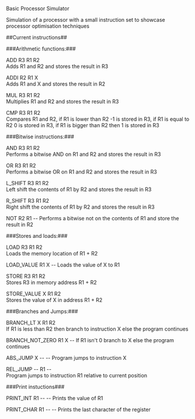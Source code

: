 Basic Processor Simulator

Simulation of a processor with a small instruction set to showcase processor optimisation techniques


##Current instructions##

###Arithmetic functions:###

ADD R3 R1 R2  
Adds R1 and R2 and stores the result in R3

ADDI R2 R1 X  
Adds R1 and X and stores the result in R2

MUL R3 R1 R2  
Multiplies R1 and R2 and stores the result in R3

CMP R3 R1 R2  
Compares R1 and R2, if R1 is lower than R2 -1 is stored in R3,
if R1 is equal to R2 0 is stored in R3,
if R1 is bigger than R2 then 1 is stored in R3
  

###Bitwise instructions:###

AND R3 R1 R2  
Performs a bitwise AND on R1 and R2 and stores the result in R3

OR R3 R1 R2  
Performs a bitwise OR on R1 and R2 and stores the result in R3

L_SHIFT R3 R1 R2  
Left shift the contents of R1 by R2 and stores the result in R3

R_SHIFT R3 R1 R2  
Right shift the contents of R1 by R2 and stores the result in R3

NOT R2 R1 --
Performs a bitwise not on the contents of R1 and store the result in R2

###Stores and loads:###

LOAD R3 R1 R2  
Loads the memory location of R1 + R2

LOAD_VALUE R1 X --
Loads the value of X to R1

STORE R3 R1 R2  
Stores R3 in memory address R1 + R2

STORE_VALUE X R1 R2  
Stores the value of X in address R1 + R2

###Branches and Jumps:###

BRANCH_LT X R1 R2   
If R1 is less than R2 then branch to instruction X else the program continues

BRANCH_NOT_ZERO R1 X --
If R1 isn't 0 branch to X else the program continues

ABS_JUMP X -- --
Program jumps to instruction X

REL_JUMP -- R1 --  
Program jumps to instruction R1 relative to current position

###Print instuctions###

PRINT_INT R1 -- --
Prints the value of R1

PRINT_CHAR R1 -- --
Prints the last character of the register
